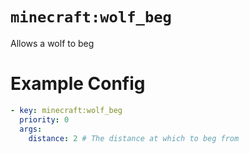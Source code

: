 # `minecraft:wolf_beg`

Allows a wolf to beg

# Example Config
```yaml
- key: minecraft:wolf_beg
  priority: 0
  args:
    distance: 2 # The distance at which to beg from
```